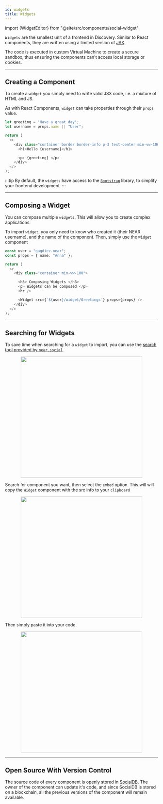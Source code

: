 ```yaml
---
id: widgets
title: Widgets
---
```

import {WidgetEditor} from "@site/src/components/social-widget"

`Widgets` are the smallest unit of a frontend in Discovery. Similar to React components, they are written using a limited version of [JSX](https://reactjs.org/docs/introducing-jsx.html).

The code is executed in custom Virtual Machine to create a secure sandbox, thus ensuring the components can't access local storage or cookies.

---

## Creating a Component

To create a `widget` you simply need to write valid JSX code, i.e. a mixture of HTML and JS.

As with React Components, `widget` can take properties through their `props` value.

<WidgetEditor id='1' height="130px">

```ts
let greeting = "Have a great day";
let username = props.name || "User";

return (
  <>
    <div class="container border border-info p-3 text-center min-vw-100">
      <h1>Hello {username}</h1>

      <p> {greeting} </p>
    </div>
  </>
);
```

</WidgetEditor>

:::tip
By default, the `widgets` have access to the [`Bootstrap`](https://getbootstrap.com/docs/4.1/getting-started/introduction/) library, to simplify your frontend development.
:::

---

## Composing a Widget

You can compose multiple `widgets`. This will allow you to create complex applications. 

To import `widget`, you only need to know who created it (their NEAR username), and the name of the component. Then, simply use the `Widget` component


<WidgetEditor id='2' height="220px">

```ts
const user = "gagdiez.near";
const props = { name: "Anna" };

return (
  <>
    <div class="container min-vw-100">

      <h3> Composing Widgets </h3>
      <p> Widgets can be composed </p>
      <hr />

      <Widget src={`${user}/widget/Greetings`} props={props} />
    </div>
  </>
);
```

</WidgetEditor>

---

## Searching for Widgets

To save time when searching for a `widget` to import, you can use the [search tool provided by `near.social`](https://near.social/#/mob.near/widget/Applications).

<div align="center">
  <img src="https://i.imgur.com/oaM1cvp.png" width="400" />
</div>

Search for component you want, then select the `embed` option. This will will copy the `Widget` component with the src info to your `clipboard`

<div align="center">
  <img src="https://i.imgur.com/Wnr3Xx9.png" width="400" />
</div>

Then simply paste it into your code.

<div align="center">
  <img src="https://i.imgur.com/wJhcuqp.png" width="400" />
</div>

---

## Open Source With Version Control
The source code of every component is openly stored in [SocialDB](../../social/home.md). The owner of the component can update it's code, and since SocialDB is stored on a blockchain, all the previous versions of the component will remain available.